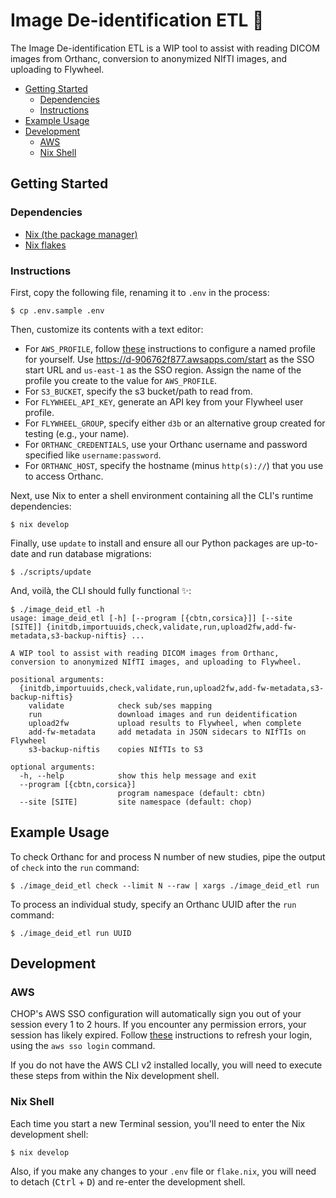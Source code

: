 # Image De-identification ETL 📸

The Image De-identification ETL is a WIP tool to assist with reading DICOM images from Orthanc, conversion to anonymized NIfTI images, and uploading to Flywheel.

- [Getting Started](#getting-started)
  - [Dependencies](#dependencies)
  - [Instructions](#instructions)
- [Example Usage](#example-usage)
- [Development](#development)
  - [AWS](#aws)
  - [Nix Shell](#nix-shell)

## Getting Started

### Dependencies

- [Nix (the package manager)](https://nixos.org/download.html)
- [Nix flakes](https://nixos.wiki/wiki/Flakes#Non-NixOS)

### Instructions

First, copy the following file, renaming it to `.env` in the process:

```console
$ cp .env.sample .env
```

Then, customize its contents with a text editor:

- For `AWS_PROFILE`, follow [these](https://docs.aws.amazon.com/cli/latest/userguide/cli-configure-sso.html#sso-configure-profile) instructions to configure a named profile for yourself. Use https://d-906762f877.awsapps.com/start as the SSO start URL and `us-east-1` as the SSO region. Assign the name of the profile you create to the value for `AWS_PROFILE`.
- For `S3_BUCKET`, specify the s3 bucket/path to read from.
- For `FLYWHEEL_API_KEY`, generate an API key from your Flywheel user profile.
- For `FLYWHEEL_GROUP`, specify either `d3b` or an alternative group created for testing (e.g., your name).
- For `ORTHANC_CREDENTIALS`, use your Orthanc username and password specified like `username:password`.
- For `ORTHANC_HOST`, specify the hostname (minus `http(s)://`) that you use to access Orthanc.

Next, use Nix to enter a shell environment containing all the CLI's runtime dependencies:

```console
$ nix develop
```

Finally, use `update` to install and ensure all our Python packages are up-to-date and run database migrations:

```console
$ ./scripts/update
```

And, voilà, the CLI should fully functional ✨:

```console
$ ./image_deid_etl -h
usage: image_deid_etl [-h] [--program [{cbtn,corsica}]] [--site [SITE]] {initdb,importuuids,check,validate,run,upload2fw,add-fw-metadata,s3-backup-niftis} ...

A WIP tool to assist with reading DICOM images from Orthanc, conversion to anonymized NIfTI images, and uploading to Flywheel.

positional arguments:
  {initdb,importuuids,check,validate,run,upload2fw,add-fw-metadata,s3-backup-niftis}
    validate            check sub/ses mapping
    run                 download images and run deidentification
    upload2fw           upload results to Flywheel, when complete
    add-fw-metadata     add metadata in JSON sidecars to NIfTIs on Flywheel
    s3-backup-niftis    copies NIfTIs to S3

optional arguments:
  -h, --help            show this help message and exit
  --program [{cbtn,corsica}]
                        program namespace (default: cbtn)
  --site [SITE]         site namespace (default: chop)
```

## Example Usage

To check Orthanc for and process N number of new studies, pipe the output of `check` into the `run` command:

```console
$ ./image_deid_etl check --limit N --raw | xargs ./image_deid_etl run
```

To process an individual study, specify an Orthanc UUID after the `run` command:

```console
$ ./image_deid_etl run UUID
```

## Development

### AWS

CHOP's AWS SSO configuration will automatically sign you out of your session every 1 to 2 hours. If you encounter any permission errors, your session has likely expired. Follow [these](https://docs.aws.amazon.com/cli/latest/userguide/cli-configure-sso.html#sso-using-profile) instructions to refresh your login, using the `aws sso login` command.

If you do not have the AWS CLI v2 installed locally, you will need to execute these steps from within the Nix development shell.

### Nix Shell

Each time you start a new Terminal session, you'll need to enter the Nix development shell:

```console
$ nix develop
```

Also, if you make any changes to your `.env` file or `flake.nix`, you will need to detach (<kbd>Ctrl</kbd> + <kbd>D</kbd>) and re-enter the development shell.
